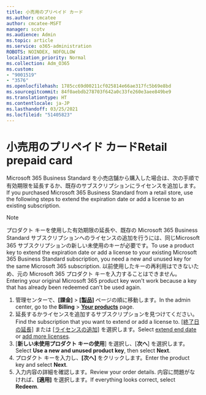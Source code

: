 ```yaml
---
title: 小売用のプリペイド カード
ms.author: cmcatee
author: cmcatee-MSFT
manager: scotv
ms.audience: Admin
ms.topic: article
ms.service: o365-administration
ROBOTS: NOINDEX, NOFOLLOW
localization_priority: Normal
ms.collection: Adm_O365
ms.custom:
- "9001519"
- "3576"
ms.openlocfilehash: 1785cc69d00211cf025814e66ae317fc5b69e8bd
ms.sourcegitcommit: 84f0aebdb278703f642a0c33fe260e3aee849be9
ms.translationtype: HT
ms.contentlocale: ja-JP
ms.lasthandoff: 03/25/2021
ms.locfileid: "51405823"
---
```

# <a name="retail-prepaid-card"></a><span data-ttu-id="64a12-102">小売用のプリペイド カード</span><span class="sxs-lookup"><span data-stu-id="64a12-102">Retail prepaid card</span></span>

<span data-ttu-id="64a12-103">Microsoft 365 Business Standard を小売店舗から購入した場合は、次の手順で有効期限を延長するか、既存のサブスクリプションにライセンスを追加します。</span><span class="sxs-lookup"><span data-stu-id="64a12-103">If you purchased Microsoft 365 Business Standard from a retail store, use the following steps to extend the expiration date or add a license to an existing subscription.</span></span>

> [!NOTE]
> <span data-ttu-id="64a12-104">プロダクト キーを使用した有効期限の延長や、既存の Microsoft 365 Business Standard サブスクリプションへのライセンスの追加を行うには、同じMicrosoft 365 サブスクリプションの新しい未使用のキーが必要です。</span><span class="sxs-lookup"><span data-stu-id="64a12-104">To use a product key to extend the expiration date or add a license to your existing Microsoft 365 Business Standard subscription, you need a new and unused key for the same Microsoft 365 subscription.</span></span> <span data-ttu-id="64a12-105">以前使用したキーの再利用はできないため、元の Microsoft 365 プロダクト キーを入力することはできません。</span><span class="sxs-lookup"><span data-stu-id="64a12-105">Entering your original Microsoft 365 product key won't work because a key that has already been redeemed can't be used again.</span></span>

1. <span data-ttu-id="64a12-106">管理センターで、**[課金]** > **[[製品]](https://go.microsoft.com/fwlink/p/?linkid=842054)** ページの順に移動します。</span><span class="sxs-lookup"><span data-stu-id="64a12-106">In the admin center, go to the **Billing** > **[Your products](https://go.microsoft.com/fwlink/p/?linkid=842054)** page.</span></span>
2. <span data-ttu-id="64a12-107">延長するかライセンスを追加するサブスクリプションを見つけてください。</span><span class="sxs-lookup"><span data-stu-id="64a12-107">Find the subscription that you want to extend or add a license to.</span></span> <span data-ttu-id="64a12-108">[[終了日の延長]](https://go.microsoft.com/fwlink/p/?linkid=842054) または [[ライセンスの追加]](https://go.microsoft.com/fwlink/p/?linkid=842054) を選択します。</span><span class="sxs-lookup"><span data-stu-id="64a12-108">Select [extend end date](https://go.microsoft.com/fwlink/p/?linkid=842054) or [add more licenses](https://go.microsoft.com/fwlink/p/?linkid=842054).</span></span>
3. <span data-ttu-id="64a12-109">[**新しい未使用プロダクト キーの使用**] を選択し、[**次へ**] を選択します。</span><span class="sxs-lookup"><span data-stu-id="64a12-109">Select **Use a new and unused product key**, then select **Next**.</span></span>
4. <span data-ttu-id="64a12-110">プロダクト キーを入力し、**[次へ]** をクリックします。</span><span class="sxs-lookup"><span data-stu-id="64a12-110">Enter the product key and select **Next**.</span></span>
5. <span data-ttu-id="64a12-111">入力内容の詳細を確認します。</span><span class="sxs-lookup"><span data-stu-id="64a12-111">Review your order details.</span></span> <span data-ttu-id="64a12-112">内容に問題がなければ、**[適用]** を選択します。</span><span class="sxs-lookup"><span data-stu-id="64a12-112">If everything looks correct, select **Redeem**.</span></span>